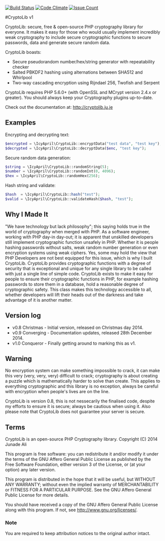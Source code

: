 [![Build Status](https://travis-ci.org/IcyApril/CryptoLib.svg?branch=master)](https://travis-ci.org/IcyApril/CryptoLib)
[![Code Climate](https://codeclimate.com/github/IcyApril/CryptoLib/badges/gpa.svg)](https://codeclimate.com/github/IcyApril/CryptoLib)
[![Issue Count](https://codeclimate.com/github/IcyApril/CryptoLib/badges/issue_count.svg)](https://codeclimate.com/github/IcyApril/CryptoLib)

#CryptoLib v1

CryptoLib: secure, free & open-source PHP cryptography library for everyone. It makes it easy for those who would usually
implement incredibly weak cryptography to include secure cryptographic functions to secure passwords, data and generate
secure random data.

CryptoLib boasts:
- Secure pseudorandom number/hex/string generator with repeatability checker
- Salted PBKDF2 hashing using alternations between SHA512 and Whirlpool
- Two-way cascading encryption using Rijndael 256, Twofish and Serpent

CryptoLib requires PHP 5.6.0+ (with OpenSSL and MCrypt version 2.4.x or greater). You should always keep your Cryptography plugins
up-to-date.

Check out the documentation at: http://cryptolib.ju.je

## Examples

Encrypting and decrypting text:

```php
$encrypted = \IcyApril\CryptoLib::encryptData("test data", "test key");
$decrypted = \IcyApril\CryptoLib::decryptData($enc, "test key");
```

Secure random data generation:

```php
$string = \IcyApril\CryptoLib::randomString(5);
$number = \IcyApril\CryptoLib::randomInt(0, 4096);
$hex = \IcyApril\CryptoLib::randomHex(256);
```

Hash string and validate:

```php
$hash  = \IcyApril\CryptoLib::hash("test");
$valid = \IcyApril\CryptoLib::validateHash($hash, "test");
```

## Why I Made It

"We have technology but lack philosophy"; this saying holds true in the world of cryptography when merged with PHP. As a software engineer, working with PHP day-in day-out; it is apparent that unskilled developers still implement cryptographic function unsafely in PHP. Whether it is people hashing passwords without salts, weak random number generation or even encryption systems using weak ciphers. Yes, some may hold the view that PHP Developers are not best equipped for this issue, which is why I built CryptoLib. CryptoLib provides cryptographic functions with a degree of security that is exceptional and unique for any single library to be called with just a single line of simple code. CryptoLib exists to make it easy for people to ensure their cryptographic functions in PHP, for example hashing passwords to store them in a database, hold a reasonable degree of cryptographic safety. This class makes this technology accessible to all, whether developers will lift their heads out of the darkness and take advantage of it is another matter. 

## Version log

- v0.8 Christmas - Initial version, released on Christmas day 2014.
- v0.9 Converging - Documentation updates, released 28th December 2014.
- v1.0 Conqueror - Finally getting around to marking this as v1. 

## Warning

No encryption system can make something impossible to crack, it can make this very (very, very, very) difficult to crack;
cryptography is about creating a puzzle which is mathematically harder to solve than create. This applies to everything cryptographic and this library is no exception,
always be careful with encryption when people's lives are on the line.

CryptoLib is version 0.8, this is not nessecarily the finalised code, despite my efforts to ensure it is secure; always be cautious when using it.
Also please note that CryptoLib does not guarantee your server is secure.

## Terms

CryptoLib is an open-source PHP Cryptography library.
Copyright (C) 2014  Junade Ali

This program is free software: you can redistribute it and/or modify
it under the terms of the GNU Affero General Public License as
published by the Free Software Foundation, either version 3 of the
License, or (at your option) any later version.

This program is distributed in the hope that it will be useful,
but WITHOUT ANY WARRANTY; without even the implied warranty of
MERCHANTABILITY or FITNESS FOR A PARTICULAR PURPOSE.  See the
GNU Affero General Public License for more details.

You should have received a copy of the GNU Affero General Public License
along with this program.  If not, see <http://www.gnu.org/licenses/>.

### Note

You are required to keep attribution notices to the original author intact.
